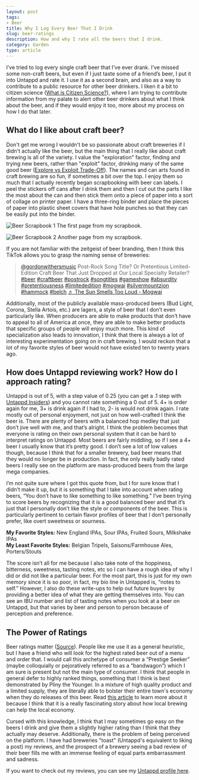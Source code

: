 ```yaml
---
layout: post
tags:
- Beer
title: Why I Log Every Beer That I Drink
slug: beer-ratings
description: How and why I rate all the beers that I drink.
category: Garden
type: article
---
```


I’ve tried to log every single craft beer that I’ve ever drank. I’ve missed some non-craft beers, but even if I just taste some of a friend’s beer, I put it into Untappd and rate it. I use it as a second brain, and also as a way to contribute to a public resource for other beer drinkers. I liken it a bit to citizen science ([What is Citizen Science?](https://education.nationalgeographic.org/resource/citizen-science)), where I am trying to contribute information from my palate to alert other beer drinkers about what I think about the beer, and if they would enjoy it too, more about my process on how I do that later.

## What do I like about craft beer?
Don't get me wrong I wouldn't be so passionate about craft breweries if I didn't actually like the beer, but the main thing that I really like about craft brewing is all of the variety. I value the "exploration" factor, finding and trying new beers, rather than "exploit" factor, drinking many of the same good beer ([Explore vs Exploit Trade-Off](https://conceptually.org/concepts/explore-or-exploit)). The names and can arts found in craft brewing are so fun, if sometimes a bit over the top. I enjoy them so much that I actually recently began scrapbooking with beer can labels. I peel the stickers off cans after I drink them and then I cut out the parts I like the most about the can and then stick them onto a piece of paper into a sort of collage on printer paper. I have a three-ring binder and place the pieces of paper into plastic sheet covers that have hole punches so that they can be easily put into the binder.

![Beer Scrapbook 1](https://res.cloudinary.com/dvqeiswvr/image/upload/v1687915553/beer-scrapbook-1.jpg)
The first page from my scrapbook.

![Beer Scrapbook 2](https://res.cloudinary.com/dvqeiswvr/image/upload/v1687915555/beer-scrapbook-2.jpg)
Another page from my scrapbook.

If you are not familiar with the zeitgeist of beer branding, then I think this TikTok allows you to grasp the naming sense of breweries:

<blockquote class="tiktok-embed" cite="https://www.tiktok.com/@gordonwithersmusic/video/7166064515472313642" data-video-id="7166064515472313642" style="max-width: 605px;min-width: 325px;" > <section> <a target="_blank" title="@gordonwithersmusic" href="https://www.tiktok.com/@gordonwithersmusic?refer=embed">@gordonwithersmusic</a> Post-Rock Song Title? Or Pretentious Limited-Edition Craft Beer That Just Dropped at Our Local Specialty Retailer? <a title="beer" target="_blank" href="https://www.tiktok.com/tag/beer?refer=embed">#beer</a> <a title="craftbeer" target="_blank" href="https://www.tiktok.com/tag/craftbeer?refer=embed">#craftbeer</a> <a title="postrock" target="_blank" href="https://www.tiktok.com/tag/postrock?refer=embed">#postrock</a> <a title="songtitles" target="_blank" href="https://www.tiktok.com/tag/songtitles?refer=embed">#songtitles</a> <a title="gameshow" target="_blank" href="https://www.tiktok.com/tag/gameshow?refer=embed">#gameshow</a> <a title="absurdity" target="_blank" href="https://www.tiktok.com/tag/absurdity?refer=embed">#absurdity</a> <a title="pretentiousness" target="_blank" href="https://www.tiktok.com/tag/pretentiousness?refer=embed">#pretentiousness</a> <a title="limitededition" target="_blank" href="https://www.tiktok.com/tag/limitededition?refer=embed">#limitededition</a> <a title="mogwai" target="_blank" href="https://www.tiktok.com/tag/mogwai?refer=embed">#mogwai</a> <a title="silvermountzion" target="_blank" href="https://www.tiktok.com/tag/silvermountzion?refer=embed">#silvermountzion</a> <a title="hammock" target="_blank" href="https://www.tiktok.com/tag/hammock?refer=embed">#hammock</a> <a title="belch" target="_blank" href="https://www.tiktok.com/tag/belch?refer=embed">#belch</a> <a target="_blank" title="♬ The Sun Smells Too Loud - Mogwai" href="https://www.tiktok.com/music/The-Sun-Smells-Too-Loud-6777759875255502850?refer=embed">♬ The Sun Smells Too Loud - Mogwai</a> </section> </blockquote> <script async src="https://www.tiktok.com/embed.js"></script>

Additionally, most of the publicly available mass-produced beers (Bud Light, Corona, Stella Artois, etc.) are lagers, a style of beer that I don’t even particularly like. When producers are able to make products that don’t have to appeal to all of America at once, they are able to make better products that specific groups of people will enjoy much more. This kind of specialization also leads to innovation, I think that there is always a lot of interesting experimentation going on in craft brewing. I would reckon that a lot of my favorite styles of beer would not have existed ten to twenty years ago.

## How does Untappd reviewing work? How do I approach rating?
Untappd is out of 5, with a step value of 0.25 (you can get a .1 step with [Untappd Insiders](https://insiders.untappd.com/)) and you cannot rate something a 0 out of 5. 4+ is order again for me, 3+ is drink again if I had to, 2- is would not drink again. I rate mostly out of personal enjoyment, not just on how well-crafted I think the beer is. There are plenty of beers with a balanced hop medley that just don’t jive well with me, and that’s alright. I think the problem becomes that everyone is rating on their own personal system that it can be hard to interpret ratings on Untappd. Most beers are fairly middling, so if I see a 4+ beer I usually know that it’s pretty good. I don’t see a lot of low values though, because I think that for a smaller brewery, bad beer means that they would no longer be in production. In fact, the only really badly rated beers I really see on the platform are mass-produced beers from the large mega companies.

I’m not quite sure where I got this quote from, but I for sure know that I didn’t make it up, but it is something that I take into account when rating beers, “You don’t have to like something to like something.” I’ve been trying to score beers by recognizing that it is a good balanced beer and that it’s just that I personally don’t like the style or components of the beer. This is particularly pertinent to certain flavor profiles of beer that I don’t personally prefer, like overt sweetness or sourness.  

**My Favorite Styles:** New England IPAs, Sour IPAs, Fruited Sours, Milkshake IPAs  
**My Least Favorite Styles:** Belgian Tripels, Saisons/Farmhouse Ales, Porters/Stouts

The score isn’t all for me because I also take note of the hoppiness, bitterness, sweetness, tasting notes, etc so I can have a rough idea of why I did or did not like a particular beer. For the most part, this is just for my own memory since it is so poor, in fact, my bio line in Untapped is, “notes to self.” However, I also do these write-ups to help out future buyers by providing a better idea of what they are getting themselves into. You can see an IBU number and list of tasting notes when you look at a beer on Untappd, but that varies by beer and person to person because of perception and preference.

## The Power of Ratings
Beer ratings matter ([Source](https://www.goodbeerhunting.com/sightlines/2021/2/23/how-untappd-ratings-became-craft-beers-most-fickle-prize)). People like me use it as a general heuristic, but I have a friend who will look for the highest rated beer out of a menu and order that. I would call this archetype of consumer a “Prestige Seeker” (maybe colloquially or pejoratively referred to as a “bandwagon”) which I am sure is present but not the main type of consumer. I think that people in general defer to highly ranked things, something that I think is best demonstrated by Pliny the Younger. In a mixture of high quality product and a limited supply, they are literally able to bolster their entire town's economy when they do releases of this beer. Read [this article](https://www.hopculture.com/russian-river-brewing-company-pliny-the-younger-rare-beer/) to learn more about it because I think that it is a really fascinating story about how local brewing can help the local economy.

Cursed with this knowledge, I think that I may sometimes go easy on the beers I drink and give them a slightly higher rating than I think that they actually may deserve. Additionally, there is the problem of being perceived on the platform. I have had breweries "toast" (Untappd's equivalent to liking a post) my reviews, and the prospect of a brewery seeing a bad review of their beer fills me with an immense feeling of equal parts embarrassment and sadness.

If you want to check out my reviews, you can see my <a href="https://untappd.com/user/reesd">Untappd profile here</a>.
